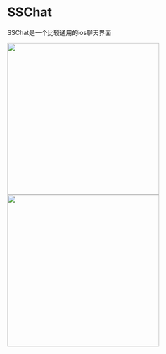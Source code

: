 # SSChat
SSChat是一个比较通用的ios聊天界面

<img src= "https://raw.githubusercontent.com/Soldoros/SSChat/master/datu/1.PNG" width="345">
<img src= "https://raw.githubusercontent.com/Soldoros/SSChat/master/datu/4.PNG" width="345">
